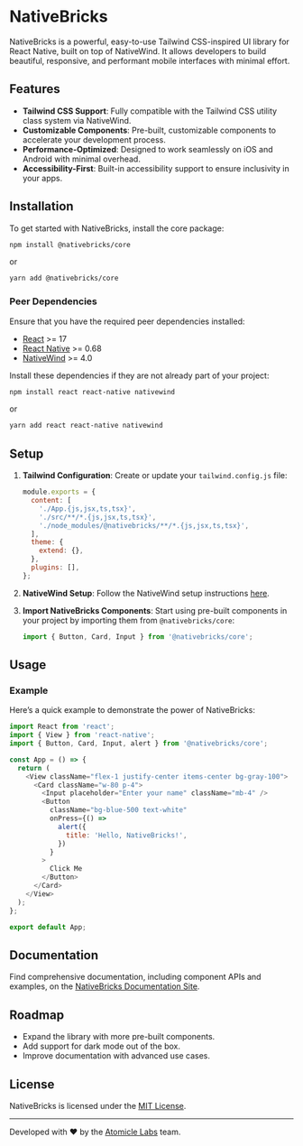 # NativeBricks

NativeBricks is a powerful, easy-to-use Tailwind CSS-inspired UI library for React Native, built on top of NativeWind. It allows developers to build beautiful, responsive, and performant mobile interfaces with minimal effort.

## Features

- **Tailwind CSS Support**: Fully compatible with the Tailwind CSS utility class system via NativeWind.
- **Customizable Components**: Pre-built, customizable components to accelerate your development process.
- **Performance-Optimized**: Designed to work seamlessly on iOS and Android with minimal overhead.
- **Accessibility-First**: Built-in accessibility support to ensure inclusivity in your apps.

## Installation

To get started with NativeBricks, install the core package:

```bash
npm install @nativebricks/core
```

or

```bash
yarn add @nativebricks/core
```

### Peer Dependencies

Ensure that you have the required peer dependencies installed:

- [React](https://reactjs.org/) >= 17
- [React Native](https://reactnative.dev/) >= 0.68
- [NativeWind](https://www.nativewind.dev/) >= 4.0

Install these dependencies if they are not already part of your project:

```bash
npm install react react-native nativewind
```

or

```bash
yarn add react react-native nativewind
```

## Setup

1. **Tailwind Configuration**:
   Create or update your `tailwind.config.js` file:

   ```javascript
   module.exports = {
     content: [
       './App.{js,jsx,ts,tsx}',
       './src/**/*.{js,jsx,ts,tsx}',
       './node_modules/@nativebricks/**/*.{js,jsx,ts,tsx}',
     ],
     theme: {
       extend: {},
     },
     plugins: [],
   };
   ```

2. **NativeWind Setup**:
   Follow the NativeWind setup instructions [here](https://www.nativewind.dev/quick-start).

3. **Import NativeBricks Components**:
   Start using pre-built components in your project by importing them from `@nativebricks/core`:

   ```javascript
   import { Button, Card, Input } from '@nativebricks/core';
   ```

## Usage

### Example

Here’s a quick example to demonstrate the power of NativeBricks:

```javascript
import React from 'react';
import { View } from 'react-native';
import { Button, Card, Input, alert } from '@nativebricks/core';

const App = () => {
  return (
    <View className="flex-1 justify-center items-center bg-gray-100">
      <Card className="w-80 p-4">
        <Input placeholder="Enter your name" className="mb-4" />
        <Button
          className="bg-blue-500 text-white"
          onPress={() =>
            alert({
              title: 'Hello, NativeBricks!',
            })
          }
        >
          Click Me
        </Button>
      </Card>
    </View>
  );
};

export default App;
```

## Documentation

Find comprehensive documentation, including component APIs and examples, on the [NativeBricks Documentation Site](https://nativebricks.dev).

## Roadmap

- Expand the library with more pre-built components.
- Add support for dark mode out of the box.
- Improve documentation with advanced use cases.

## License

NativeBricks is licensed under the [MIT License](LICENSE).

---

Developed with ❤️ by the [Atomicle Labs](https://atomicle.com) team.
